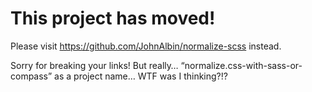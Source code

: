 This project has moved!
=======================

Please visit https://github.com/JohnAlbin/normalize-scss instead.

Sorry for breaking your links! But really… “normalize.css-with-sass-or-compass” as a project name… WTF was I thinking?!?
